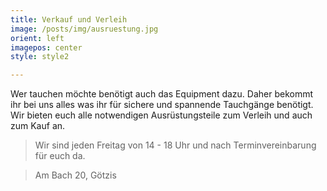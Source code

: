 ```yaml
---
title: Verkauf und Verleih
image: /posts/img/ausruestung.jpg
orient: left
imagepos: center
style: style2

---
```

Wer tauchen möchte benötigt auch das Equipment dazu. Daher bekommt ihr bei uns alles was ihr für sichere und spannende Tauchgänge benötigt.
Wir bieten euch alle notwendigen Ausrüstungsteile zum Verleih und auch zum Kauf an.

> Wir sind jeden Freitag von 14 - 18 Uhr
> und nach Terminvereinbarung für euch da.

> Am Bach 20, Götzis
